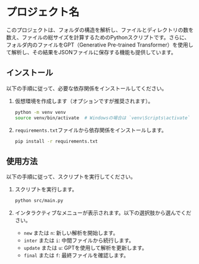 # プロジェクト名

このプロジェクトは、フォルダの構造を解析し、ファイルとディレクトリの数を数え、ファイルの総サイズを計算するためのPythonスクリプトです。さらに、フォルダ内のファイルをGPT（Generative Pre-trained Transformer）を使用して解析し、その結果をJSONファイルに保存する機能も提供しています。

## インストール

以下の手順に従って、必要な依存関係をインストールしてください。

1. 仮想環境を作成します（オプションですが推奨されます）。

    ```bash
    python -m venv venv
    source venv/bin/activate  # Windowsの場合は `venv\Scripts\activate`
    ```

2. `requirements.txt`ファイルから依存関係をインストールします。

    ```bash
    pip install -r requirements.txt
    ```

## 使用方法

以下の手順に従って、スクリプトを実行してください。

1. スクリプトを実行します。

    ```bash
    python src/main.py
    ```

2. インタラクティブなメニューが表示されます。以下の選択肢から選んでください。

    - `new` または `n`: 新しい解析を開始します。
    - `inter` または `i`: 中間ファイルから続行します。
    - `update` または `u`: GPTを使用して解析を更新します。
    - `final` または `f`: 最終ファイルを確認します。

